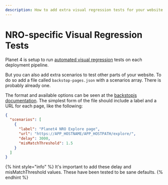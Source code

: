 ```yaml
---
description: How to add extra visual regression tests for your website
---
```


# NRO-specific Visual Regression Tests

Planet 4 is setup to run [automated visual regression](../ci-cd/testing/visual-regression-tests.md) tests on each deployment pipeline.

But you can also add extra scenarios to test other parts of your website. To do so add a file called `backstop-pages.json` with a scenarios array. There is probably already one.

The format and available options can be seen at the [backstopjs documentation](https://github.com/garris/BackstopJS/blob/master/README.md). The simplest form of the file should include a label and a URL for each page, like the following:

```json
{
  "scenarios": [
    {
      "label": "Planet4 NRO Explore page",
      "url": "https://APP_HOSTNAME/APP_HOSTPATH/explore/",
      "delay": 3000,
      "misMatchThreshold": 1.5
    }
  ]
}
```

{% hint style="info" %}
It's important to add these delay and misMatchThreshold values. These have been tested to be sane defaults.
{% endhint %}

